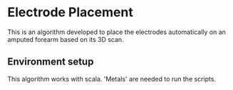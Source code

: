 # Electrode Placement

This is an algorithm developed to place the electrodes automatically on an amputed forearm based on its 3D scan.

## Environment setup
This algorithm works with scala. 'Metals' are needed to run the scripts.
